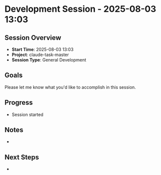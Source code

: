 # Development Session - 2025-08-03 13:03

## Session Overview
- **Start Time**: 2025-08-03 13:03
- **Project**: claude-task-master
- **Session Type**: General Development

## Goals
Please let me know what you'd like to accomplish in this session.

## Progress
- Session started

## Notes
- 

## Next Steps
- 